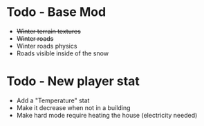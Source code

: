 
# Todo - Base Mod

- ~~Winter terrain textures~~
- ~~Winter roads~~
- Winter roads physics
- Roads visible inside of the snow

# Todo - New player stat

- Add a "Temperature" stat
- Make it decrease when not in a building
- Make hard mode require heating the house (electricity needed)
